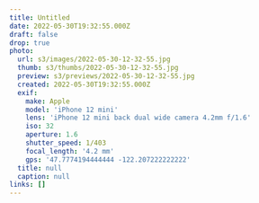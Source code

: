 ```yaml
---
title: Untitled
date: 2022-05-30T19:32:55.000Z
draft: false
drop: true
photo:
  url: s3/images/2022-05-30-12-32-55.jpg
  thumb: s3/thumbs/2022-05-30-12-32-55.jpg
  preview: s3/previews/2022-05-30-12-32-55.jpg
  created: 2022-05-30T19:32:55.000Z
  exif:
    make: Apple
    model: 'iPhone 12 mini'
    lens: 'iPhone 12 mini back dual wide camera 4.2mm f/1.6'
    iso: 32
    aperture: 1.6
    shutter_speed: 1/403
    focal_length: '4.2 mm'
    gps: '47.7774194444444 -122.207222222222'
  title: null
  caption: null
links: []
---
```

